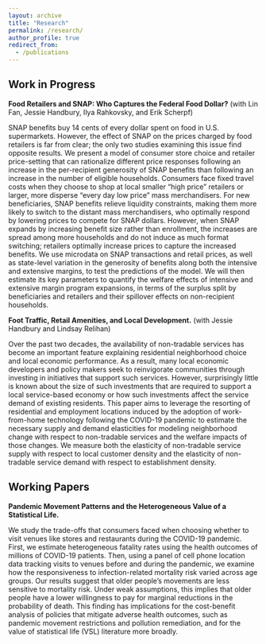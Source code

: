 ```yaml
---
layout: archive
title: "Research"
permalink: /research/
author_profile: true
redirect_from:
  - /publications
---
```


## Work in Progress
**Food Retailers and SNAP: Who Captures the Federal Food Dollar?**
(with Lin Fan, Jessie Handbury, Ilya Rahkovsky, and Erik Scherpf)

SNAP benefits buy 14 cents of every dollar spent on food in U.S. supermarkets.  However, the effect of SNAP on the prices charged by food retailers is far from clear; the only two studies examining this issue find opposite results. We present a model of consumer store choice and retailer price-setting that can rationalize different price responses following an increase in the per-recipient generosity of SNAP benefits than following an increase in the number of eligible households. Consumers face fixed travel costs when they choose to shop at local smaller “high price” retailers or larger, more disperse “every day low price” mass merchandisers. For new beneficiaries, SNAP benefits relieve liquidity constraints, making them more likely to switch to the distant mass merchandisers, who optimally respond by lowering prices to compete for SNAP dollars. However, when SNAP expands by increasing benefit size rather than enrollment, the increases are spread among more households and do not induce as much format switching; retailers optimally increase prices to capture the increased benefits. We use microdata on SNAP transactions and retail prices, as well as state-level variation in the generosity of benefits along both the intensive and extensive margins, to test the predictions of the model. We will then estimate its key parameters to quantify the welfare effects of intensive and extensive margin program expansions, in terms of the surplus split by beneficiaries and retailers and their spillover effects on non-recipient households.

**Foot Traffic, Retail Amenities, and Local Development.**
(with Jessie Handbury and Lindsay Relihan)

Over the past two decades, the availability of non-tradable services has become an important feature explaining residential neighborhood choice and local economic performance. As a result, many local economic developers and policy makers seek to reinvigorate communities through investing in initiatives that support such services. However, surprisingly little is known about the size of such investments that are required to support a local service-based economy or how such investments affect the service demand of existing residents. This paper aims to leverage the resorting of residential and employment locations induced by the adoption of work-from-home technology following the COVID-19 pandemic to estimate the necessary supply and demand elasticities for modeling neighborhood change with respect to non-tradable services and the welfare impacts of those changes. We measure both the elasticity of non-tradable service supply with respect to local customer density and the elasticity of non-tradable service demand with respect to establishment density.


## Working Papers
**Pandemic Movement Patterns and the Heterogeneous Value of a Statistical Life.**

We study the trade-offs that consumers faced when choosing whether to visit venues like stores and restaurants during the COVID-19 pandemic. First, we estimate heterogeneous fatality rates using the health outcomes of millions of COVID-19 patients.  Then, using a panel of cell phone location data tracking visits to venues before and during the pandemic, we examine how the responsiveness to infection-related mortality risk varied across age groups. Our results suggest that older people’s movements are less sensitive to mortality risk. Under weak assumptions, this implies that older people have a lower willingness to pay for marginal reductions in the probability of death. This finding has implications for the cost-benefit analysis of policies that mitigate adverse health outcomes, such as pandemic movement restrictions and pollution remediation, and for the value of statistical life (VSL) literature more broadly.

